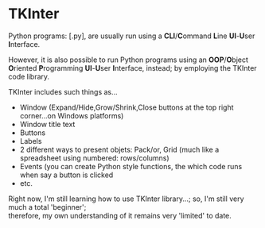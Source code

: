 # TKInter

Python programs: [.py], are usually run using a **CLI**/**C**ommand **L**ine **UI**-**U**ser **I**nterface.

However, it is also possible to run Python programs using an **OOP**/**O**bject **O**riented **P**rogramming **UI**-**U**ser **I**nterface, instead;
by employing the TKInter code library.

TKInter includes such things as...

- Window (Expand/Hide,Grow/Shrink,Close buttons at the top right corner...on Windows platforms)
- Window title text
- Buttons
- Labels
- 2 different ways to present objets: Pack/or, Grid (much like a spreadsheet using numbered: rows/columns)
- Events (you can create Python style functions, the which code runs when say a button is clicked
- etc.

Right now, I'm still learning how to use TKInter library...; so, I'm still very much a total 'beginner';  
therefore, my own understanding of it remains very 'limited' to date.  

